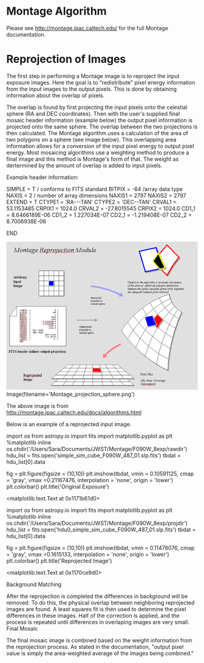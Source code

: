 # Montage Algorithm

Please see http://montage.ipac.caltech.edu/ for the full Montage documentation.

# Reprojection of Images

The first step in performing a Montage image is to reproject the input exposure images. Here the goal is to "redistribute" pixel energy information from the input 
images to the output pixels. This is done by obtaining information about the overlap of pixels.

The overlap is found by first projecting the input pixels onto the celestial sphere (RA and DEC coordinates). Then with the user's supplied final mosaic header 
information (example below) the output pixel information is projected onto the same sphere. The overlap between the two projections is then calculated. 
The Montage algorithm uses a calculation of the area of two polygons on a sphere (see image below). This overlapping area information allows for a conversion of 
the input pixel energy to output pixel energy. Most mosaicing algorithms use a weighting method to produce a final image and this method is Montage's form of that. 
The weight as dertermined by the amount of overlap is added to input pixels.

Example header information:

SIMPLE =          T / conforms to FITS standard
BITPIX =           -64 /array data type
NAXIS =            2 / number of array dimensions
NAXIS1 =          2797
NAXIS2 =          2797
EXTEND =         T
CTYPE1 =  'RA---TAN'
CTYPE2 =  'DEC--TAN'
CRVAL1 =      53.1153485
CRPIX1 =       1024.0
CRVAL2 =      -27.8015545
CRPIX2 =      1024.0
CD1_1 =        8.6466189E-06
CD1_2 =       1.227034E-07
CD2_1 =       -1.219408E-07
CD2_2 =       8.7006938E-06

END

![image](Montage_projection_sphere.png)
Image(filename='Montage_projection_sphere.png')

The above image is from http://montage.ipac.caltech.edu/docs/algorithms.html

Below is an example of a reprojected input image.

import os
from astropy.io import fits
import matplotlib.pyplot as plt
%matplotlib inline
os.chdir('/Users/Sara/Documents/JWST/Montage/F090W_8exp/rawdir')
hdu_list = fits.open('simple_sim_cube_F090W_487_01.slp.fits')
tbdat = hdu_list[0].data

fig = plt.figure(figsize = (10,10))
plt.imshow(tbdat, vmin = 0.10591125, cmap = 'gray', vmax =0.21167476, interpolation = 'none', origin = 'lower')
plt.colorbar()
plt.title('Original Exposure')

<matplotlib.text.Text at 0x1171b61d0>

import os
from astropy.io import fits
import matplotlib.pyplot as plt
%matplotlib inline
os.chdir('/Users/Sara/Documents/JWST/Montage/F090W_8exp/projdir')
hdu_list = fits.open('hdu0_simple_sim_cube_F090W_487_01.slp.fits')
tbdat = hdu_list[0].data

fig = plt.figure(figsize = (10,10))
plt.imshow(tbdat, vmin = 0.11476076, cmap = 'gray', vmax =0.1615133, interpolation = 'none', origin = 'lower')
plt.colorbar()
plt.title('Reprojected Image')

<matplotlib.text.Text at 0x1170ce9d0>

Background Matching

After the reprojection is completed the differences in background will be removed. To do this, the physical overlap between neighboring reprojected images are found. A least squares fit is then used to determine the pixel differences in these images. Half of the correction is applied, and the process is repeated until differences in overlaping images are very small.
Final Mosaic

The final mosaic image is combined based on the weight information from the reprojection process. As stated in the documentation, "output pixel value is simply the area-weighted average of the images being combined."
